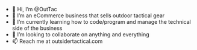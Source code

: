 - 👋 Hi, I’m @OutTac
- 👀 I’m an eCommerce business that sells outdoor tactical gear
- 🌱 I’m currently learning how to code/program and manage the technical side of the business
- 💞️ I’m looking to collaborate on anything and everything 
- 📫 Reach me at outsidertactical.com

<!---
OutTac/OutTac is a ✨ special ✨ repository because its `README.md` (this file) appears on your GitHub profile.
You can click the Preview link to take a look at your changes.
--->
